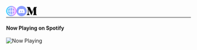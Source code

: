 
<div>
  
  <a href="https://manjiltamang.com">
    <img align="left" alt="Manjil's Website" width="28px" src="https://raw.githubusercontent.com/manjillama/manjillama/master/assets/earth.svg" />
  </a>
<a href="https://discordapp.com/users/269502649001443329">
  <img align="left" alt="Manjil's Discord" title="@MJL#1862" width="28px" src="https://raw.githubusercontent.com/manjillama/manjillama/master/assets/discord-round.svg" />
</a>
<a href="https://medium.com/@lamamanjil">
    <img align="left" alt="Manjil's Medium Account" width="28px" src="https://raw.githubusercontent.com/manjillama/manjillama/master/assets/medium.svg" />
  </a>
</div>
</div>



<br/>

---

#### **Now Playing** on Spotify

<img src="https://now-playing-profile.manjillama.vercel.app/now-playing" width="256" height="64" alt="Now Playing">
